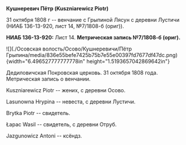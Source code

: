 **Кушнеревич Пётр (Kuszniarewicz Piotr)**

31 октября 1808 г -- венчание с Грыпиной Лясун с деревни Лустичи (НИАБ
136-13-920, лист 14, №7/1808-б (ориг)).

**НИАБ 136-13-920:** Лист 14. **Метрическая запись №7/1808-б (ориг).**

![](./Осовская волость/Осово/Кушнеревичи/Пётр Грыпина/media/836e55befe7425b75b7e55e00397fd7677df47dc.png){width="6.496527777777778in"
height="1.5193657042869642in"}

Дедиловичская Покровская церковь. 31 октября 1808 года. Метрическая
запись о венчании.

Kuszniarewicz Piotr -- жених, с деревни Осовo.

Lasunowna Hrypina -- невеста, с деревни Лустичи.

Brytka Piotr -- свидетель.

Łapac Wasil -- свидетель, с деревни Отруб.

Jazgunowicz Antoni -- ксёндз.
